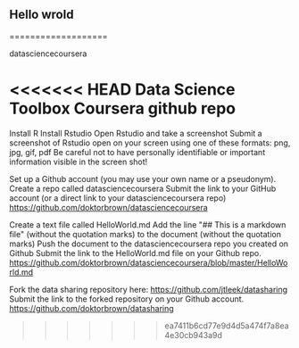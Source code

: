 ## Hello wrold
===================

datasciencecoursera

<<<<<<< HEAD
Data Science Toolbox Coursera github repo
=======
Install R 
Install Rstudio
Open Rstudio and take a screenshot
Submit a screenshot of Rstudio open on your screen using one of these formats: png, jpg, gif, pdf
 Be careful not to have personally identifiable or important information visible in the screen shot!
 
 Set up a Github account (you may use your own name or a pseudonym).
Create a repo called datasciencecoursera
Submit the link to your GitHub account (or a direct link to your datasciencecoursera repo)
https://github.com/doktorbrown/datasciencecoursera

Create a text file called HelloWorld.md
Add the line "## This is a markdown file" (without the quotation marks) to the document (without the quotation marks)
Push the document to the datasciencecoursera repo you created on Github
Submit the link to the HelloWorld.md file on your Github repo. 
https://github.com/doktorbrown/datasciencecoursera/blob/master/HelloWorld.md

Fork the data sharing repository here: https://github.com/jtleek/datasharing
Submit the link to the forked repository on your Github account. 
https://github.com/doktorbrown/datasharing
>>>>>>> ea7411b6cd77e9d4d5a474f7a8ea4e30cb943a9d
